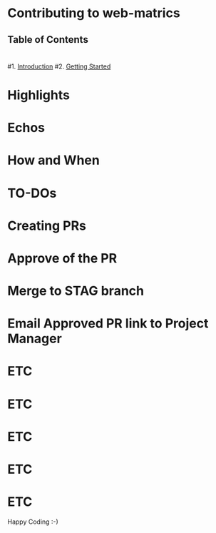 # Contributing to web-matrics
 ## Table of Contents
 #
 #1. [Introduction](#introduction)
 #2. [Getting Started](#getting-started)

 # Highlights
 # Echos
 # How and When 
 # TO-DOs
 # Creating PRs
 # Approve of the PR
 # Merge to STAG branch
 # Email Approved PR link to Project Manager
 # ETC
 # ETC
 # ETC
 # ETC
 # ETC

Happy Coding :-)

